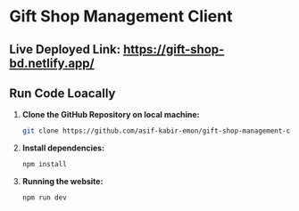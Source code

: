 # Gift Shop Management Client

## Live Deployed Link: https://gift-shop-bd.netlify.app/

## Run Code Loacally

1. **Clone the GitHub Repository on local machine:**
    
    ```sh
    git clone https://github.com/asif-kabir-emon/gift-shop-management-client.git
    ```

2. **Install dependencies:**

    ```sh
    npm install
    ```

3. **Running the website:**
    ```sh
    npm run dev
    ```
